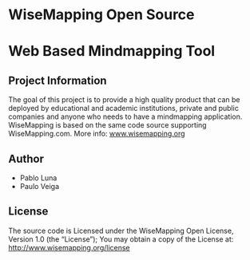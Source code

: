 # WiseMapping  Open Source
# Web Based Mindmapping Tool

## Project Information

The goal of this project is to provide a high quality product that can be deployed by educational and academic institutions, private and public companies and anyone who needs to have a mindmapping application. WiseMapping is based on the same code source supporting WiseMapping.com. More info: www.wisemapping.org


## Author

   * Pablo Luna
   * Paulo Veiga

## License

The source code is Licensed under the WiseMapping Open License, Version 1.0 (the “License”);
You may obtain a copy of the License at: http://www.wisemapping.org/license
